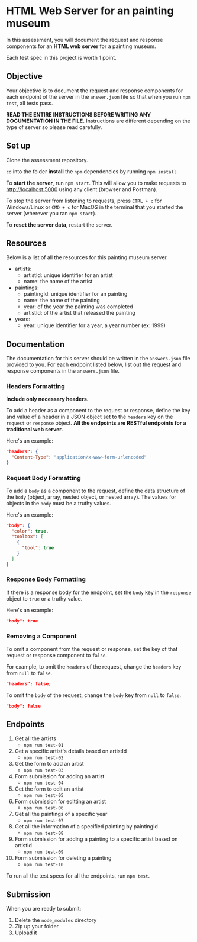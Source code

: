 # HTML Web Server for an painting museum

In this assessment, you will document the request and response components for
an **HTML web server** for a painting museum.

Each test spec in this project is worth 1 point.

## Objective

Your objective is to document the request and response components for each
endpoint of the server in the `answer.json` file so that when you run
`npm test`, all tests pass.

**READ THE ENTIRE INSTRUCTIONS BEFORE WRITING ANY DOCUMENTATION IN THE FILE.**
Instructions are different depending on the type of server so please read
carefully.

## Set up

Clone the assessment repository.

`cd` into the folder **install** the `npm` dependencies by running
`npm install`.

To **start the server**, run `npm start`. This will allow you to make requests
to [http://localhost:5000] using any client (browser and Postman).

To stop the server from listening to requests, press `CTRL + c` for
Windows/Linux or `CMD + c` for MacOS in the terminal that you started the server
(wherever you ran `npm start`).

To **reset the server data**, restart the server.

## Resources

Below is a list of all the resources for this painting museum server.

- artists:
  - artistId: unique identifier for an artist
  - name: the name of the artist
- paintings:
  - paintingId: unique identifier for an painting
  - name: the name of the painting
  - year: of the year the painting was completed
  - artistId: of the artist that released the painting
- years:
  - year: unique identifier for a year, a year number (ex: 1999)

## Documentation

The documentation for this server should be written in the `answers.json` file
provided to you. For each endpoint listed below, list out the request and
response components in the `answers.json` file.

### Headers Formatting

**Include only necessary headers.**

To add a header as a component to the request or response, define the key and
value of a header in a JSON object set to the `headers` key on the `request`
or `response` object. **All the endpoints are RESTful endpoints for a
traditional web server.**

Here's an example:

```json
"headers": {
  "Content-Type": "application/x-www-form-urlencoded"
}
```

### Request Body Formatting

To add a `body` as a component to the request, define the data structure of the
`body` (object, array, nested object, or nested array). The values for objects
in the `body` must be a truthy values.

Here's an example:

```json
"body": {
  "color": true,
  "toolbox": [
    {
      "tool": true
    }
  ]
}
```

### Response Body Formatting

If there is a response body for the endpoint, set the `body` key in the
`response` object to `true` or a truthy value.

Here's an example:

```json
"body": true
```

### Removing a Component

To omit a component from the request or response, set the key of that request
or response component to `false`.

For example, to omit the `headers` of the request, change the `headers` key from
`null` to `false`.

```json
"headers": false,
```

To omit the `body` of the request, change the `body` key from `null` to `false`.

```json
"body": false
```

## Endpoints

1. Get all the artists
   - `npm run test-01`
2. Get a specific artist's details based on artistId
   - `npm run test-02`
3. Get the form to add an artist
   - `npm run test-03`
4. Form submission for adding an artist
   - `npm run test-04`
5. Get the form to edit an artist
   - `npm run test-05`
6. Form submission for editting an artist
   - `npm run test-06`
7. Get all the paintings of a specific year
   - `npm run test-07`
8. Get all the information of a specified painting by paintingId
   - `npm run test-08`
9. Form submission for adding a painting to a specific artist based on artistId
   - `npm run test-09`
10. Form submission for deleting a painting
    - `npm run test-10`

To run all the test specs for all the endpoints, run `npm test`.

## Submission

When you are ready to submit:

1. Delete the `node_modules` directory
2. Zip up your folder
3. Upload it

[http://localhost:5000]: http://localhost:5000
[https://github.com/appacademy/assessment-for-week-08-v2-version-a-html-web-server]: https://github.com/appacademy/assessment-for-week-08-v2-version-a-html-web-server
